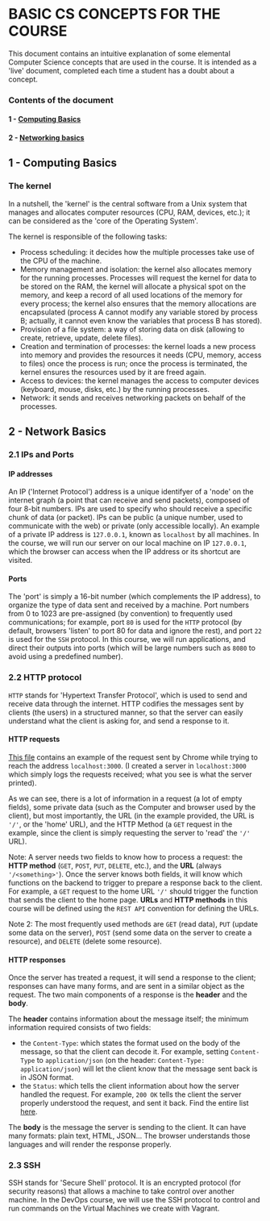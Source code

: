 # BASIC CS CONCEPTS FOR THE COURSE

This document contains an intuitive explanation of some elemental Computer Science concepts that are used in the course. It is intended as a 'live' document, completed each time a student has a doubt about a concept.

### Contents of the document
#### 1 - [Computing Basics](#1---computing-basics)
#### 2 - [Networking basics](#2--network-basics)

## 1 - Computing Basics
### The kernel
In a nutshell, the 'kernel' is the central software from a Unix system that manages and allocates computer resources (CPU, RAM, devices, etc.); it can be considered as the 'core of the Operating System'.

The kernel is responsible of the following tasks:
- Process scheduling: it decides how the multiple processes take use of the CPU of the machine.
- Memory management and isolation: the kernel also allocates memory for the running processes. Processes will request the kernel for data to be stored on the RAM, the kernel will allocate a physical spot on the memory, and keep a record of all used locations of the memory for every process; the kernel also ensures that the memory allocations are encapsulated (process A cannot modify any variable stored by process B; actually, it cannot even know the variables that process B has stored).
- Provision of a file system: a way of storing data on disk (allowing to create, retrieve, update, delete files).
- Creation and termination of processes: the kernel loads a new process into memory and provides the resources it needs (CPU, memory, access to files) once the process is run; once the process is terminated, the kernel ensures the resources used by it are freed again.
- Access to devices: the kernel manages the access to computer devices (keyboard, mouse, disks, etc.) by the running processes.
- Network: it sends and receives networking packets on behalf of the processes.


## 2 - Network Basics
### 2.1 IPs and Ports
#### IP addresses
An IP ('Internet Protocol') address is a unique identifyer of a 'node' on the internet graph (a point that can receive and send packets), composed of four 8-bit numbers. IPs are used to specify who should receive a specific chunk of data (or packet).
IPs can be public (a unique number, used to communicate with the web) or private (only accessible locally). An example of a private IP address is `127.0.0.1`, known as `localhost` by all machines. In the course, we will run our server on our local machine on IP `127.0.0.1`, which the browser can access when the IP address or its shortcut are visited.

#### Ports
The 'port' is simply a 16-bit number (which complements the IP address), to organize the type of data sent and received by a machine. Port numbers from 0 to 1023 are pre-assigned (by convention) to frequently used communications; for example, port `80` is used for the `HTTP` protocol (by default, browsers 'listen' to port 80 for data and ignore the rest), and port `22` is used for the `SSH` protocol. In this course, we will run applications, and direct their outputs into ports (which will be large numbers such as `8080` to avoid using a predefined number).

### 2.2 HTTP protocol
`HTTP` stands for 'Hypertext Transfer Protocol', which is used to send and receive data through the internet. HTTP codifies the messages sent by clients (the users) in a structured manner, so that the server can easily understand what the client is asking for, and send a response to it.

#### HTTP requests
[This file](https://github.com/lombardero/nyu-devops-concepts/tree/master/0-basic-concepts/request.json) contains an example of the request sent by Chrome while trying to reach the address `localhost:3000`. (I created a server in `localhost:3000` which simply logs the requests received; what you see is what the server printed).

As we can see, there is a lot of information in a request (a lot of empty fields), some private data (such as the Computer and browser used by the client), but most importantly, the URL (in the example provided, the URL is `'/'`, or the 'home' URL), and the HTTP Method (a `GET` request in the example, since the client is simply requesting the server to 'read' the `'/'` URL). 

Note: A server needs two fields to know how to process a request: the **HTTP method** (`GET`, `POST`, `PUT`, `DELETE`, etc.), and the **URL** (always `'/<something>'`). Once the server knows both fields, it will know which functions on the backend to trigger to prepare a response back to the client. For example, a `GET` request to the home URL `'/'` should trigger the function that sends the client to the home page. **URLs** and **HTTP methods** in this course will be defined using the `REST API` convention for defining the URLs.

Note 2: The most frequently used methods are `GET` (read data), `PUT` (update some data on the server), `POST` (send some data on the server to create a resource), and `DELETE` (delete some resource).

#### HTTP responses
Once the server has treated a request, it will send a response to the client; responses can have many forms, and are sent in a similar object as the request. The two main components of a  response is the **header** and the **body**.

The **header** contains information about the message itself; the minimum information required consists of two fields: 
- the `Content-Type`: which states the format used on the body of the message, so that the client can decode it. For example, setting `Content-Type` to `application/json` (on the header: `Content-Type: application/json`) will let the client know that the message sent back is in JSON format.
- the `Status`: which tells the client information about how the server handled the request. For example, `200 OK` tells the client the server properly understood the request, and sent it back. Find the entire list [here](https://developer.mozilla.org/en-US/docs/Web/HTTP/Status).

The **body** is the message the server is sending to the client. It can have many formats: plain text, HTML, JSON... The browser understands those languages and will render the response properly.

### 2.3 SSH
SSH stands for 'Secure Shell' protocol. It is an encrypted protocol (for security reasons) that allows a machine to take control over another machine. In the DevOps course, we will use the SSH protocol to control and run commands on the Virtual Machines we create with Vagrant.